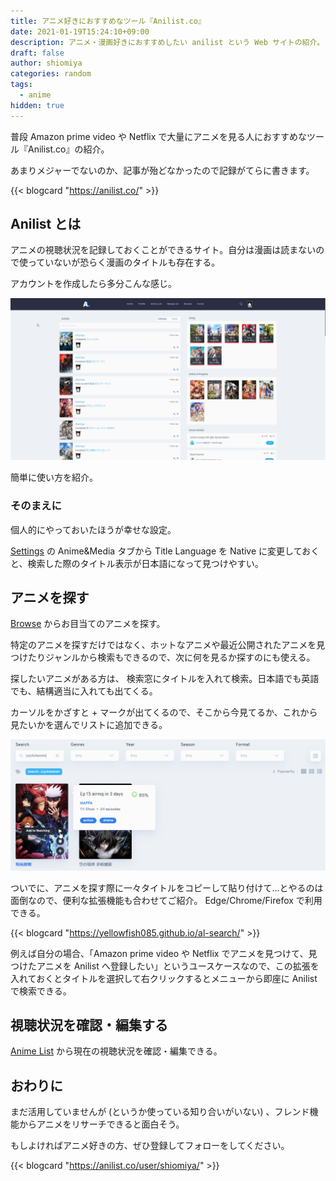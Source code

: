 ```yaml
---
title: アニメ好きにおすすめなツール『Anilist.co』
date: 2021-01-19T15:24:10+09:00
description: アニメ・漫画好きにおすすめしたい anilist という Web サイトの紹介。
draft: false
author: shiomiya
categories: random
tags:
  - anime
hidden: true
---
```


普段 Amazon prime video や Netflix で大量にアニメを見る人におすすめなツール『Anilist.co』の紹介。

あまりメジャーでないのか、記事が殆どなかったので記録がてらに書きます。

{{< blogcard "https://anilist.co/" >}}

## Anilist とは

アニメの視聴状況を記録しておくことができるサイト。自分は漫画は読まないので使っていないが恐らく漫画のタイトルも存在する。

アカウントを作成したら多分こんな感じ。

![](2021-01-19_15-37_firefox.png)

簡単に使い方を紹介。

### そのまえに

個人的にやっておいたほうが幸せな設定。

[Settings](https://anilist.co/settings) の Anime&Media タブから Title Language を Native に変更しておくと、検索した際のタイトル表示が日本語になって見つけやすい。

## アニメを探す

[Browse](https://anilist.co/search/anime) からお目当てのアニメを探す。

特定のアニメを探すだけではなく、ホットなアニメや最近公開されたアニメを見つけたりジャンルから検索もできるので、次に何を見るか探すのにも使える。

探したいアニメがある方は、 検索窓にタイトルを入れて検索。日本語でも英語でも、結構適当に入れても出てくる。

カーソルをかざすと + マークが出てくるので、そこから今見てるか、これから見たいかを選んでリストに追加できる。

![](2021-01-19_16-00_firefox.png)

ついでに、アニメを探す際に一々タイトルをコピーして貼り付けて…とやるのは面倒なので、便利な拡張機能も合わせてご紹介。 Edge/Chrome/Firefox で利用できる。

{{< blogcard "https://yellowfish085.github.io/al-search/" >}}

例えば自分の場合、「Amazon prime video や Netflix でアニメを見つけて、見つけたアニメを Anilist へ登録したい」というユースケースなので、この拡張を入れておくとタイトルを選択して右クリックするとメニューから即座に Anilist で検索できる。

## 視聴状況を確認・編集する

[Anime List](https://anilist.co/user/shiomiya/animelist) から現在の視聴状況を確認・編集できる。

## おわりに

まだ活用していませんが (というか使っている知り合いがいない) 、フレンド機能からアニメをリサーチできると面白そう。

もしよければアニメ好きの方、ぜひ登録してフォローをしてください。

{{< blogcard "https://anilist.co/user/shiomiya/" >}}
